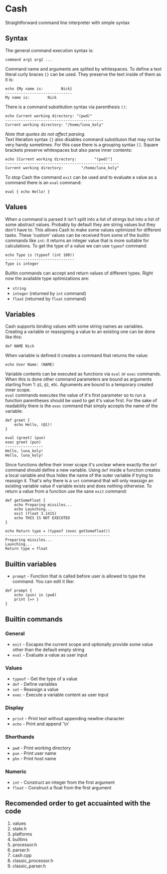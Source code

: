 # Cash
Straightforward command line interpreter with simple syntax

## Syntax
The general command execution syntax is:
```
command arg1 arg2 ...
```
Command name and arguments are splited by whitespaces. 
To define a text literal curly braces `{}` can be used.
They preserve the text inside of them as it is:
```
echo {My name is:        Nick}
------------------------------
My name is:        Nick
```
There is a command substitution syntax via parenthesis `()`:
```
echo Current working directory: "(pwd)"
--------------------------------------------
Current working directory: "/home/luna_koly"
```
_Note that quotes do not affect parsing._  
Text literation syntax `{}` also disables command substituion that may not
be very handy sometimes. For this case there is a grouping syntax `[]`.
Square brackets preserve whitespaces but also parse inner contents:
```
echo [Current working directory:        "(pwd)"]
---------------------------------------------------
Current working directory:        "/home/luna_koly"
```
To stop Cash the command `exit` can be used and to evaluate a value as a command there is an `eval` command:
```
eval { echo Hello! }
```

## Values
When a command is parsed it isn't split into a list of strings but
into a list of some abstract values. Probably by default they are
string values but they don't have to. This allows Cash to make
some values optimized for different tasks. These 'custom' values can be
received from some of the builtin commands like `int`:
it returns an integer value that is more suitable for calculations.
To get the type of a value we can use `typeof` command:
```
echo Type is (typeof (int 100))
-------------------------------
Type is integer
```
Builtin commands can accept and return values of different types.
Right now the available type optimizations are:
- `string`
- `integer` (returned by `int` command)
- `float` (returned by `float` command)

## Variables
Cash supports binding values with some string names as variables.
Creating a variable or reassigning a value to an existing one can be done like this:
```
def NAME Nick
```
When variable is defined it creates a command that returns the value:
```
echo User Name: (NAME)
```
Variable contents can be executed as functions via `eval` or `exec` commands.
When this is done other command parameters are bound as arguments starting from 1: `@1`, `@2`, etc.
Agruments are bound to a temporary created inner scope.  
`eval` commands executes the value of it's first parameter so to run a function parentheses
should be used to get it's value first. For the sake of readability there is the `exec` command that
simply accepts the name of the variable:
```
def greet {
    echo Hello, (@1)!
}

eval (greet) (pun)
exec greet (pun)
-----------------
Hello, luna_koly!
Hello, luna_koly!
```
Since functions define their inner scope it's unclear where exactly the `def` command should define a new variable.
Using `def` inside a function creates a local variable and thus hides the name of the outer variable
if trying to reassign it. That's why there is a `set` command that will only reassign an existing variable value
if variable exists and does nothing otherwise.
To return a value from a function use the sane `exit` command:
```
def getSomeFloat {
    echo Preparing missiles...
    echo Launching...
    exit (float 3.1415)
    echo THIS IS NOT EXECUTED
}

echo Return type = (typeof (exec getSomeFloat))
-----------------------------------------------
Preparing missiles...
Launching...
Return type = float
```

## Builtin variables
- `prompt` - Function that is called before user is allowed
to type the command. You can edit it like:
```
def prompt {
    echo (pun) in (pwd)
    print {=> }
}
```

## Builtin commands
### General
- `exit` - Escapes the current scope and optionally provide some value other than the default empty string
- `eval` - Evaluate a value as user input

### Values
- `typeof` - Get the type of a value
- `def` - Define variables
- `set` - Reassign a value
- `exec` - Execute a variable content as user input

### Display
- `print` - Print text without appending newline character
- `echo` - Print and append '\n'

### Shorthands
- `pwd` - Print working directory
- `pun` - Print user name
- `phn` - Print host name

### Numeric
- `int` - Construct an integer from the first argument
- `float` - Construct a float from the first argument

## Recomended order to get accuainted with the code
1. values
1. state.h
1. platforms
1. builtins
1. processor.h
1. parser.h
1. cash.cpp
1. classic_processor.h
1. classic_parser.h
